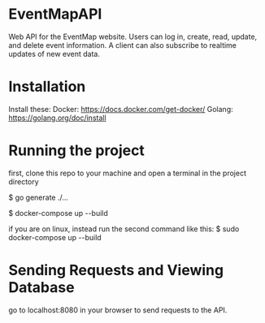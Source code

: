 # EventMapAPI
Web API for the EventMap website. Users can log in, create, read, update, and delete event information. A client can also subscribe to realtime updates of new event data.

# Installation
Install these:
Docker: 
https://docs.docker.com/get-docker/
Golang:
https://golang.org/doc/install

# Running the project
first, clone this repo to your machine and open a terminal in the project directory

$ go generate ./...

$ docker-compose up --build


if you are on linux, instead run the second command like this:
$ sudo docker-compose up --build

# Sending Requests and Viewing Database
go to localhost:8080 in your browser to send requests to the API.



